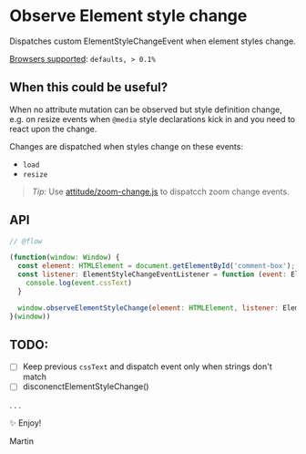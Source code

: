 Observe Element style change
============================

Dispatches custom ElementStyleChangeEvent when element styles change.

[Browsers supported](https://github.com/browserslist/browserslist): `defaults, > 0.1%`

When this could be useful?
--------------------------

When no attribute mutation can be observed but style definition change, e.g. on resize events when `@media` style declarations kick in and you need to react upon the change.

Changes are dispatched when styles change on these events:

- `load`
- `resize`

> *Tip:* Use [attitude/zoom-change.js](https://github.com/attitude/zoom-change.js) to dispatcch zoom change events.


API
---

```js
// @flow

(function(window: Window) {
  const element: HTMLElement = document.getElementById('comment-box');
  const listener: ElementStyleChangeEventListener = function (event: ElementStyleChangeEvent) {
    console.log(event.cssText)
  }

  window.observeElementStyleChange(element: HTMLElement, listener: ElementStyleChangeEventListener)
}(window))
```



TODO:
-----

- [ ] Keep previous `cssText` and dispatch event only when strings don't match
- [ ] disconenctElementStyleChange()

. . .

✨ Enjoy!

Martin
